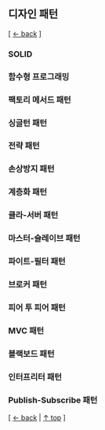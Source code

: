 ## 디자인 패턴
[ [← back](https://github.com/cholnh/study-cs#-디자인패턴-) ]

### SOLID

### 함수형 프로그래밍

### 팩토리 메서드 패턴

### 싱글턴 패턴

### 전략 패턴

### 손상방지 패턴

### 계층화 패턴

### 클라-서버 패턴

### 마스터-슬레이브 패턴

### 파이트-필터 패턴

### 브로커 패턴

### 피어 투 피어 패턴

### MVC 패턴

### 블랙보드 패턴

### 인터프리터 패턴

### Publish-Subscribe 패턴

[ [← back](https://github.com/cholnh/study-cs#-디자인패턴-) | [↑ top](https://github.com/cholnh/study-cs/blob/main/post/question/design-pattern/index.md#디자인-패턴) ]